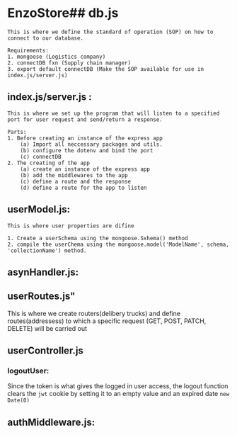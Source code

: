 # EnzoStore## db.js
    This is where we define the standard of operation (SOP) on how to connect to our database.

    Requirements:
    1. mongoose (Logistics company)
    2. connectDB fxn (Supply chain manager)
    3. export default connectDB (Make the SOP available for use in index.js/server.js)

## index.js/server.js : 
    This is where we set up the program that will listen to a specified port for user request and send/return a response.

    Parts:
    1. Before creating an instance of the express app
        (a) Import all neccessary packages and utils.
        (b) configure the dotenv and bind the port
        (c) connectDB
    2. The creating of the app
        (a) create an instance of the express app
        (b) add the middlewares to the app
        (c) define a route and the response
        (d) define a route for the app to listen 

## userModel.js:
    This is where user properties are difine

    1. Create a userSchema using the mongoose.Sxhema() method
    2. compile the userChema using the mongoose.model('ModelName', schema, 'collectionName') method.

## asynHandler.js:

## userRoutes.js"
This is where we create routers(delibery trucks) and define routes(addressess) to which a specific request (GET, POST, PATCH, DELETE) will be carried out

## userController.js

### logoutUser:
Since the token is what gives the logged in user access, the logout function clears the `jwt` cookie by setting it to an empty value and an expired date `new Date(0)`

## authMiddleware.js:
